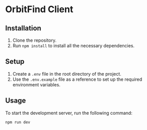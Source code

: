 # OrbitFind Client

## Installation

1. Clone the repository.
2. Run `npm install` to install all the necessary dependencies.

## Setup

1. Create a `.env` file in the root directory of the project.
2. Use the `.env.example` file as a reference to set up the required environment variables.

## Usage

To start the development server, run the following command:

```
npm run dev
```